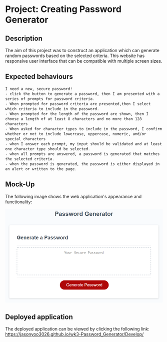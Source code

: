 # Project: Creating Password Generator

## Description

The aim of this project was to construct an application which can generate random passwords based on the selected criteria. This website has responsive user interface that can be compatible with multiple screen sizes.


## Expected behaviours

```
I need a new, secure password!
- click the button to generate a password, then I am presented with a series of prompts for password criteria.
- When prompted for password criteria are presented,then I select which criteria to include in the password.
- When prompted for the length of the password are shown, then I choose a length of at least 8 characters and no more than 128 characters
- When asked for character types to include in the password, I confirm whether or not to include lowercase, uppercase, numeric, and/or special characters
- when I answer each prompt, my input should be validated and at least one character type should be selected.
- when all prompts are answered, a password is generated that matches the selected criteria.
- when the password is generated, the password is either displayed in an alert or written to the page.
```

## Mock-Up

The following image shows the web application's appearance and functionality:

![The Password Generator application displays a red button to "Generate Password".](./Assets/03-javascript-homework-demo.png)


## Deployed application

The deployed application can be viewed by clicking the following link: https://jasonyoo3026.github.io/wk3-Password_Generator/Develop/



